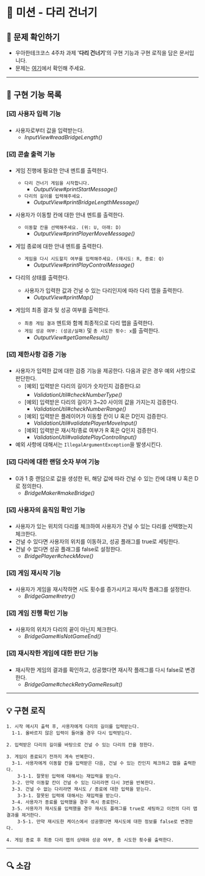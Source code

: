 # 🚗 미션 - 다리 건너기


## 👀 문제 확인하기
- 우아한테크코스 4주차 과제 '**다리 건너기**'의 구현 기능과 구현 로직을 담은 문서입니다.
- 문제는 [여기](https://github.com/woowacourse-precourse/java-bridge)에서 확인해 주세요.

---

## 🌟 구현 기능 목록

### [☑️] 사용자 입력 기능
- 사용자로부터 값을 입력받는다.
  - *InputView#readBridgeLength()*

### [☑️] 콘솔 출력 기능
- 게임 진행에 필요한 안내 멘트를 출력한다.
  - `다리 건너기 게임을 시작합니다.`
    - *OutputView#printStartMessage()*
  - `다리의 길이를 입력해주세요.`
    - *OutputView#printBridgeLengthMessage()*

- 사용자가 이동할 칸에 대한 안내 멘트를 출력한다.
  - `이동할 칸을 선택해주세요. (위: U, 아래: D)`
    - *OutputView#printPlayerMoveMessage()*

- 게임 종료에 대한 안내 멘트를 출력한다.
  - `게임을 다시 시도할지 여부를 입력해주세요. (재시도: R, 종료: Q)`
    - *OutputView#printPlayControlMessage()*

- 다리의 상태를 출력한다.
  - 사용자가 입력한 값과 건널 수 있는 다리인지에 따라 다리 맵을 출력한다.
    - *OutputView#printMap()*

- 게임의 최종 결과 및 성공 여부를 출력한다.
  - `최종 게임 결과` 멘트와 함께 최종적으로 다리 맵을 출력한다.
  - `게임 성공 여부: (성공/실패)` 및 `총 시도한 횟수: x`를 출력한다.
    - *OutputView#getGameResult()*

### [☑️] 제한사항 검증 기능
- 사용자가 입력한 값에 대한 검증 기능을 제공한다. 다음과 같은 경우 예외 사항으로 판단한다.
  - [예외] 입력받은 다리의 길이가 숫자인지 검증한다.☑️
    - *ValidationUtil#checkNumberType()*
  - [예외] 입력받은 다리의 길이가 3~20 사이의 값을 가지는지 검증한다.
    - *ValidationUtil#checkNumberRange()*
  - [예외] 입력받은 플레이어가 이동할 칸이 U 혹은 D인지 검증한다.
    - *ValidationUtil#validatePlayerMoveInput()*
  - [예외] 입력받은 재시작/종료 여부가 R 혹은 Q인지 검증한다. 
    - *ValidationUtil#validatePlayControlInput()*
- 예외 사항에 대해서는 `IllegalArgumentException`을 발생시킨다.

### [☑️] 다리에 대한 랜덤 숫자 부여 기능
- 0과 1 중 랜덤으로 값을 생성한 뒤, 해당 값에 따라 건널 수 있는 칸에 대해 U 혹은 D로 정의한다.
  - *BridgeMaker#makeBridge()*

### [☑️] 사용자의 움직임 확인 기능
- 사용자가 있는 위치의 다리를 체크하여 사용자가 건널 수 있는 다리를 선택했는지 체크한다.
- 건널 수 있다면 사용자의 위치를 이동하고, 성공 플래그를 true로 세팅한다. 
- 건널 수 없다면 성공 플래그를 false로 설정한다.
  - *BridgePlayer#checkMove()*

### [☑️] 게임 재시작 기능
- 사용자가 게임을 재시작하면 시도 횟수를 증가시키고 재시작 플래그를 설정한다.
  - *BridgeGame#retry()*

### [☑️] 게임 진행 확인 기능
- 사용자의 위치가 다리의 끝이 아닌지 체크한다.
  - *BridgeGame#isNotGameEnd()*

### [☑️] 재시작한 게임에 대한 판단 기능
- 재시작한 게임의 결과를 확인하고, 성공했다면 재시작 플래그를 다시 false로 변경한다.
  - *BridgeGame#checkRetryGameResult()*

---

## 💡 구현 로직
~~~
1. 시작 메시지 출력 후, 사용자에게 다리의 길이를 입력받는다.
  1-1. 올바르지 않은 입력이 들어올 경우 다시 입력받는다.
  
2. 입력받은 다리의 길이를 바탕으로 건널 수 있는 다리의 칸을 정한다.

3. 게임이 종료되기 전까지 계속 반복한다.
  3-1. 사용자에게 이동할 칸을 입력받은 다음, 건널 수 있는 칸인지 체크하고 맵을 출력한다.
    3-1-1. 잘못된 입력에 대해서는 재입력을 받는다.
  3-2. 만약 이동할 칸이 건널 수 있는 다리라면 다시 3번을 반복한다.
  3-3. 건널 수 없는 다리라면 재시도 / 종료에 대한 입력을 받는다.
    3-3-1. 잘못된 입력에 대해서는 재입력을 받는다.
  3-4. 사용자가 종료를 입력했을 경우 즉시 종료한다. 
  3-5. 사용자가 재시도를 입력했을 경우 재시도 플래그를 true로 세팅하고 이전의 다리 맵 결과를 제거한다.
    3-5-1. 만약 재시도한 케이스에서 성공했다면 재시도에 대한 정보를 false로 변경한다.

4. 게임 종료 후 최종 다리 맵의 상태와 성공 여부, 총 시도한 횟수를 출력한다.
~~~

---

## 🔍 소감